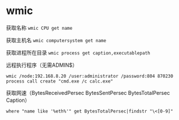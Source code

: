 # wmic
获取名称
`wmic CPU get name`

获取主机名
`wmic computersystem get name`

获取进程所在目录
`wmic process get caption,executablepath`

远程执行程序（无需ADMIN$）

`wmic /node:192.168.8.20 /user:administrator /password:804
870230 process call create "cmd.exe /c calc.exe"`

获取网速（BytesReceivedPersec  BytesSentPersec  BytesTotalPersec  Caption）

`where "name like '%eth%'" get BytesTotalPersec|findstr "\<[0-9]"`